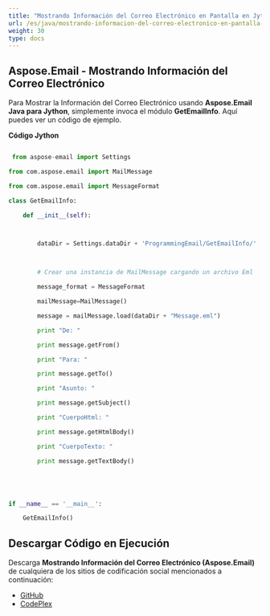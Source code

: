 ```yaml
---
title: "Mostrando Información del Correo Electrónico en Pantalla en Jython"
url: /es/java/mostrando-informacion-del-correo-electronico-en-pantalla-en-jython/
weight: 30
type: docs
---
```


## **Aspose.Email - Mostrando Información del Correo Electrónico**
Para Mostrar la Información del Correo Electrónico usando **Aspose.Email Java para Jython**, simplemente invoca el módulo **GetEmailInfo**. Aquí puedes ver un código de ejemplo.

**Código Jython**

``` python

 from aspose-email import Settings

from com.aspose.email import MailMessage

from com.aspose.email import MessageFormat

class GetEmailInfo:

    def __init__(self):



        dataDir = Settings.dataDir + 'ProgrammingEmail/GetEmailInfo/'



        # Crear una instancia de MailMessage cargando un archivo Eml

        message_format = MessageFormat

        mailMessage=MailMessage()

        message = mailMessage.load(dataDir + "Message.eml")

        print "De: " 

        print message.getFrom()

        print "Para: " 

        print message.getTo()

        print "Asunto: " 

        print message.getSubject()

        print "CuerpoHtml: " 

        print message.getHtmlBody()

        print "CuerpoTexto: " 

        print message.getTextBody()





if __name__ == '__main__':        

    GetEmailInfo()

```
## **Descargar Código en Ejecución**
Descarga **Mostrando Información del Correo Electrónico (Aspose.Email)** de cualquiera de los sitios de codificación social mencionados a continuación:

- [GitHub](https://github.com/aspose-email/Aspose.Email-for-Java/releases/tag/Aspose.Email_Java_for_Jython-v1.0)
- [CodePlex](https://asposeemailjavajython.codeplex.com/releases/view/620655)